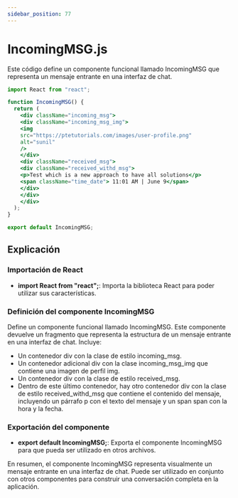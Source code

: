 ```yaml
---
sidebar_position: 77
---
```


# IncomingMSG.js

Este código define un componente funcional llamado IncomingMSG que representa un mensaje entrante en una interfaz de chat. 

```jsx
import React from "react";

function IncomingMSG() {
  return (
    <div className="incoming_msg">
    <div className="incoming_msg_img">
    <img
    src="https://ptetutorials.com/images/user-profile.png"
    alt="sunil"
    />
    </div>
    <div className="received_msg">
    <div className="received_withd_msg">
    <p>Test which is a new approach to have all solutions</p>
    <span className="time_date"> 11:01 AM | June 9</span>
    </div>
    </div>
    </div>
  );
}

export default IncomingMSG;
```

## Explicación

### Importación de React

- **import React from "react";**: Importa la biblioteca React para poder utilizar sus características.

### Definición del componente IncomingMSG

Define un componente funcional llamado IncomingMSG. Este componente devuelve un fragmento que representa la estructura de un mensaje entrante en una interfaz de chat. Incluye:
- Un contenedor div con la clase de estilo incoming_msg.
- Un contenedor adicional div con la clase incoming_msg_img que contiene una imagen de perfil img.
- Un contenedor div con la clase de estilo received_msg.
- Dentro de este último contenedor, hay otro contenedor div con la clase de estilo received_withd_msg que contiene el contenido del mensaje, incluyendo un párrafo p con el texto del mensaje y un span span con la hora y la fecha.

### Exportación del componente

- **export default IncomingMSG;**: Exporta el componente IncomingMSG para que pueda ser utilizado en otros archivos.

En resumen, el componente IncomingMSG representa visualmente un mensaje entrante en una interfaz de chat. Puede ser utilizado en conjunto con otros componentes para construir una conversación completa en la aplicación.